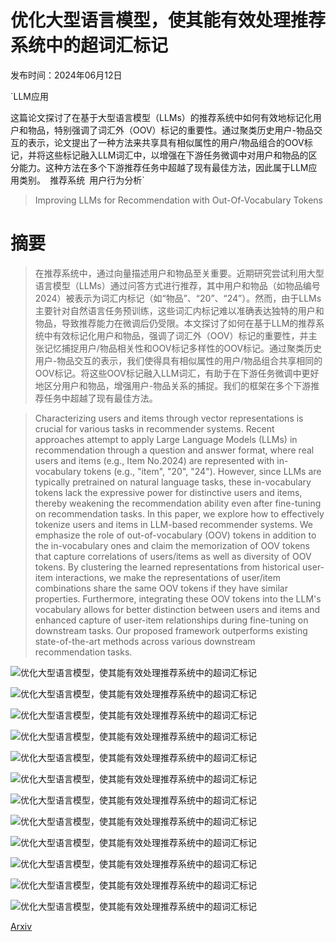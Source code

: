 # 优化大型语言模型，使其能有效处理推荐系统中的超词汇标记

发布时间：2024年06月12日

`LLM应用

这篇论文探讨了在基于大型语言模型（LLMs）的推荐系统中如何有效地标记化用户和物品，特别强调了词汇外（OOV）标记的重要性。通过聚类历史用户-物品交互的表示，论文提出了一种方法来共享具有相似属性的用户/物品组合的OOV标记，并将这些标记融入LLM词汇中，以增强在下游任务微调中对用户和物品的区分能力。这种方法在多个下游推荐任务中超越了现有最佳方法，因此属于LLM应用类别。` `推荐系统` `用户行为分析`

> Improving LLMs for Recommendation with Out-Of-Vocabulary Tokens

# 摘要

> 在推荐系统中，通过向量描述用户和物品至关重要。近期研究尝试利用大型语言模型（LLMs）通过问答方式进行推荐，其中用户和物品（如物品编号2024）被表示为词汇内标记（如“物品”、“20”、“24”）。然而，由于LLMs主要针对自然语言任务预训练，这些词汇内标记难以准确表达独特的用户和物品，导致推荐能力在微调后仍受限。本文探讨了如何在基于LLM的推荐系统中有效标记化用户和物品，强调了词汇外（OOV）标记的重要性，并主张记忆捕捉用户/物品相关性和OOV标记多样性的OOV标记。通过聚类历史用户-物品交互的表示，我们使得具有相似属性的用户/物品组合共享相同的OOV标记。将这些OOV标记融入LLM词汇，有助于在下游任务微调中更好地区分用户和物品，增强用户-物品关系的捕捉。我们的框架在多个下游推荐任务中超越了现有最佳方法。

> Characterizing users and items through vector representations is crucial for various tasks in recommender systems. Recent approaches attempt to apply Large Language Models (LLMs) in recommendation through a question and answer format, where real users and items (e.g., Item No.2024) are represented with in-vocabulary tokens (e.g., "item", "20", "24"). However, since LLMs are typically pretrained on natural language tasks, these in-vocabulary tokens lack the expressive power for distinctive users and items, thereby weakening the recommendation ability even after fine-tuning on recommendation tasks. In this paper, we explore how to effectively tokenize users and items in LLM-based recommender systems. We emphasize the role of out-of-vocabulary (OOV) tokens in addition to the in-vocabulary ones and claim the memorization of OOV tokens that capture correlations of users/items as well as diversity of OOV tokens. By clustering the learned representations from historical user-item interactions, we make the representations of user/item combinations share the same OOV tokens if they have similar properties. Furthermore, integrating these OOV tokens into the LLM's vocabulary allows for better distinction between users and items and enhanced capture of user-item relationships during fine-tuning on downstream tasks. Our proposed framework outperforms existing state-of-the-art methods across various downstream recommendation tasks.

![优化大型语言模型，使其能有效处理推荐系统中的超词汇标记](../../../paper_images/2406.08477/x1.png)

![优化大型语言模型，使其能有效处理推荐系统中的超词汇标记](../../../paper_images/2406.08477/x2.png)

![优化大型语言模型，使其能有效处理推荐系统中的超词汇标记](../../../paper_images/2406.08477/x3.png)

![优化大型语言模型，使其能有效处理推荐系统中的超词汇标记](../../../paper_images/2406.08477/x4.png)

![优化大型语言模型，使其能有效处理推荐系统中的超词汇标记](../../../paper_images/2406.08477/x5.png)

![优化大型语言模型，使其能有效处理推荐系统中的超词汇标记](../../../paper_images/2406.08477/x6.png)

![优化大型语言模型，使其能有效处理推荐系统中的超词汇标记](../../../paper_images/2406.08477/x7.png)

![优化大型语言模型，使其能有效处理推荐系统中的超词汇标记](../../../paper_images/2406.08477/x8.png)

![优化大型语言模型，使其能有效处理推荐系统中的超词汇标记](../../../paper_images/2406.08477/x9.png)

![优化大型语言模型，使其能有效处理推荐系统中的超词汇标记](../../../paper_images/2406.08477/x10.png)

![优化大型语言模型，使其能有效处理推荐系统中的超词汇标记](../../../paper_images/2406.08477/x11.png)

![优化大型语言模型，使其能有效处理推荐系统中的超词汇标记](../../../paper_images/2406.08477/x12.png)

[Arxiv](https://arxiv.org/abs/2406.08477)